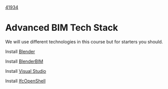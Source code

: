 [41934](/)
# Advanced BIM Tech Stack

We will use different technologies in this course but for starters you should.

Install [Blender](/Concepts/Blender)

Install [BlenderBIM](/Concepts/BlenderBIM)

Install [Visual Studio](/Concepts/VisualStudio)

Install [IfcOpenShell](/Concepts/IfcOpenShell)

